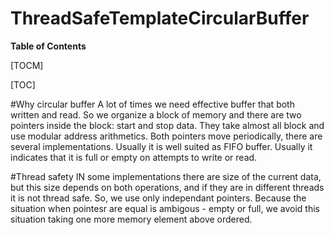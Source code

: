 

# ThreadSafeTemplateCircularBuffer


**Table of Contents**

[TOCM]

[TOC]

#Why circular buffer
A lot of times we need effective buffer that both written and read. So we organize a block of memory and there are two pointers inside the block: start and stop data. They take almost all block and use modular address arithmetics. Both pointers move periodically, there are several implementations. Usually it is well suited as FIFO buffer.
Usually it indicates that it is full or empty on attempts to write or read.

#Thread safety
IN some implementations there are size of the current data, but this size depends on both operations, and if they are in different threads it is not thread safe.  So, we use only independant pointers.  Because the situation when pointesr are equal is ambigous - empty or full, we avoid this situation taking one more memory element above ordered.

